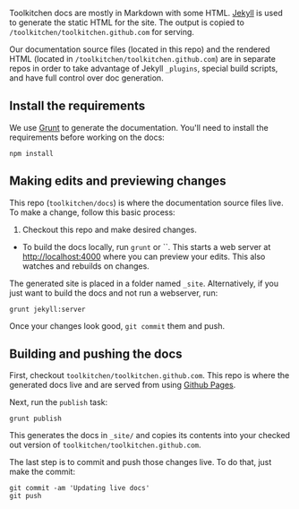 Toolkitchen docs are mostly in Markdown with some HTML. [Jekyll][jekyll] is used to generate the static HTML for the site. The output is copied to
`/toolkitchen/toolkitchen.github.com` for serving.

Our documentation source files (located in this repo) and the rendered HTML (located in `/toolkitchen/toolkitchen.github.com`)
are in separate repos in order to take advantage of Jekyll `_plugins`, special build scripts, and have full control
over doc generation.

## Install the requirements

We use [Grunt][grunt] to generate the documentation. You'll need to install the requirements before working on the docs:

    npm install

## Making edits and previewing changes

This repo (`toolkitchen/docs`) is where the documentation source files live. To make a change, follow this basic process:

1. Checkout this repo and make desired changes.
- To build the docs locally, run `grunt` or ``. This starts a web server at
[http://localhost:4000](http://localhost:4000) where you can preview your edits. This also watches and rebuilds on changes.

The generated site is placed in a folder named `_site`. Alternatively, if you just want to
build the docs and not run a webserver, run:

    grunt jekyll:server

Once your changes look good, `git commit` them and push.

## Building and pushing the docs

First, checkout `toolkitchen/toolkitchen.github.com`. This repo is where the generated docs live
and are served from using [Github Pages](https://help.github.com/categories/20/articles).

Next, run the `publish` task:

    grunt publish

This generates the docs in `_site/` and copies its contents into your checked out version
of `toolkitchen/toolkitchen.github.com`.

The last step is to commit and push those changes live. To do that, just make the commit:

    git commit -am 'Updating live docs'
    git push

[jekyll]: https://github.com/mojombo/jekyll
[grunt]: http://gruntjs.com/
